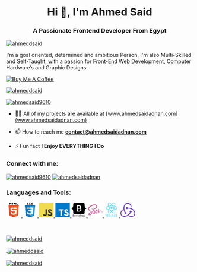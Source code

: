 <h1 align="center">Hi 👋, I'm Ahmed Said</h1>
<h3 align="center">A Passionate Frontend Developer From Egypt</h3>

<p align="left"> <img src="https://komarev.com/ghpvc/?username=ahmeddsaid&label=Profile%20views&color=0e75b6&style=flat" alt="ahmeddsaid" /> </p>

<p>I'm a goal oriented, determined and ambitious Person, I'm also Multi-Skilled and Self-Taught, with a passion for Front-End Web Development, Computer Hardware’s and Graphic Designs.</p>

<a href="https://www.buymeacoffee.com/ahmedsaid" target="_blank"><img src="https://cdn.buymeacoffee.com/buttons/default-orange.png" alt="Buy Me A Coffee" height="41" width="174"></a>

<p align="left"> <a href="https://github.com/ryo-ma/github-profile-trophy"><img src="https://github-profile-trophy.vercel.app/?username=ahmeddsaid&theme=onedark" alt="ahmeddsaid" /></a> </p>

<p align="left"> <a href="https://twitter.com/ahmedsaid9610" target="blank"><img src="https://img.shields.io/twitter/follow/ahmedsaid9610?logo=twitter&style=for-the-badge" alt="ahmedsaid9610" /></a> </p>

- 👨‍💻 All of my projects are available at [www.ahmedsaidadnan.com](www.ahmedsaidadnan.com)

- 📫 How to reach me **contact@ahmedsaidadnan.com**

- ⚡ Fun fact **I Enjoy EVERYTHING I Do**

<h3 align="left">Connect with me:</h3>
<p align="left">
<a href="https://twitter.com/ahmedsaid9610" target="blank"><img align="center" src="https://raw.githubusercontent.com/rahuldkjain/github-profile-readme-generator/master/src/images/icons/Social/twitter.svg" alt="ahmedsaid9610" height="30" width="40" /></a>
<a href="https://linkedin.com/in/ahmedsaidadnan" target="blank"><img align="center" src="https://raw.githubusercontent.com/rahuldkjain/github-profile-readme-generator/master/src/images/icons/Social/linked-in-alt.svg" alt="ahmedsaidadnan" height="30" width="40" /></a>
</p>

<h3 align="left">Languages and Tools:</h3>
<p align="left">  <a href="https://www.w3.org/html/" target="_blank" rel="noreferrer"> <img src="https://raw.githubusercontent.com/devicons/devicon/master/icons/html5/html5-original-wordmark.svg" alt="html5" width="40" height="40"/> </a>   <a href="https://www.w3schools.com/css/" target="_blank" rel="noreferrer"> <img src="https://raw.githubusercontent.com/devicons/devicon/master/icons/css3/css3-original-wordmark.svg" alt="css3" width="40" height="40"/> </a>   <a href="https://developer.mozilla.org/en-US/docs/Web/JavaScript" target="_blank" rel="noreferrer"> <img src="https://raw.githubusercontent.com/devicons/devicon/master/icons/javascript/javascript-original.svg" alt="javascript" width="40" height="40"/> </a>   <a href="https://www.typescriptlang.org/" target="_blank" rel="noreferrer"> <img src="https://raw.githubusercontent.com/devicons/devicon/master/icons/typescript/typescript-original.svg" alt="typescript" width="40" height="40"/> </a>   <a href="https://getbootstrap.com" target="_blank" rel="noreferrer"> <img src="https://raw.githubusercontent.com/devicons/devicon/master/icons/bootstrap/bootstrap-plain-wordmark.svg" alt="bootstrap" width="40" height="40"/> </a> <a href="https://sass-lang.com" target="_blank" rel="noreferrer"> <img src="https://raw.githubusercontent.com/devicons/devicon/master/icons/sass/sass-original.svg" alt="sass" width="40" height="40"/> </a>   <a href="https://reactjs.org/" target="_blank" rel="noreferrer"> <img src="https://raw.githubusercontent.com/devicons/devicon/master/icons/react/react-original-wordmark.svg" alt="react" width="40" height="40"/> </a>   <a href="https://redux.js.org" target="_blank" rel="noreferrer"> <img src="https://raw.githubusercontent.com/devicons/devicon/master/icons/redux/redux-original.svg" alt="redux" width="40" height="40"/>  </p>
<br>

<p><img align="center" src="https://github-readme-stats.vercel.app/api/top-langs?username=ahmeddsaid&show_icons=true&locale=en&layout=compact&theme=radical" alt="ahmeddsaid" /></p>

<p>&nbsp;<img align="center" src="https://github-readme-stats.vercel.app/api?username=ahmeddsaid&show_icons=true&locale=en&theme=radical" alt="ahmeddsaid" /></p>

<p><img align="center" src="https://github-readme-streak-stats.herokuapp.com/?user=ahmeddsaid&theme=radical" alt="ahmeddsaid" /></p>
